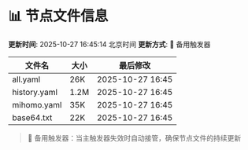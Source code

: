 # 📊 节点文件信息

**更新时间**: 2025-10-27 16:45:14 北京时间
**更新方式**: 🔄 备用触发器

| 文件名 | 大小 | 最后修改 |
|--------|------|----------|
| all.yaml | 26K | 2025-10-27 16:45 |
| history.yaml | 1.2M | 2025-10-27 16:45 |
| mihomo.yaml | 35K | 2025-10-27 16:45 |
| base64.txt | 22K | 2025-10-27 16:45 |

> 🔄 备用触发器：当主触发器失效时自动接管，确保节点文件的持续更新
